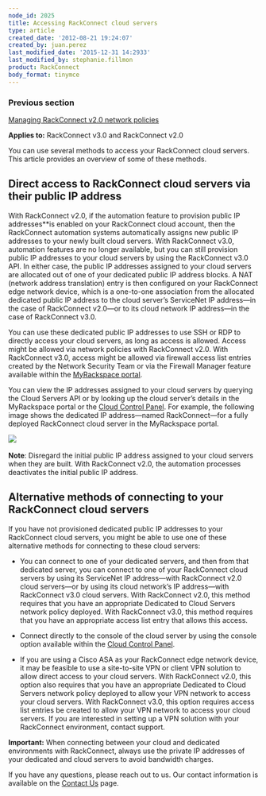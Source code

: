 ```yaml
---
node_id: 2025
title: Accessing RackConnect cloud servers
type: article
created_date: '2012-08-21 19:24:07'
created_by: juan.perez
last_modified_date: '2015-12-31 14:2933'
last_modified_by: stephanie.fillmon
product: RackConnect
body_format: tinymce
---
```


### Previous section

[Managing RackConnect v2.0 network
policies](https://www.rackspace.com/knowledge_center/article/managing-rackconnect-v20-network-policies)

**Applies to:** RackConnect v3.0 and RackConnect v2.0

You can use several methods to access your RackConnect cloud servers.
This article provides an overview of some of these methods.

Direct access to RackConnect cloud servers via their public IP address
----------------------------------------------------------------------

With RackConnect v2.0, if the automation feature to provision public IP
addresses**is enabled on your RackConnect cloud account, then the
RackConnect automation systems automatically assigns new public IP
addresses to your newly built cloud servers. With RackConnect v3.0,
automation features are no longer available, but you can still provision
public IP addresses to your cloud servers by using the RackConnect v3.0
API. In either case, the public IP addresses assigned to your cloud
servers are allocated out of one of your dedicated public IP address
blocks. A NAT (network address translation) entry is then configured on
your RackConnect edge network device, which is a one-to-one association
from the allocated dedicated public IP address to the cloud server&rsquo;s
ServiceNet IP address&mdash;in the case of RackConnect v2.0&mdash;or to its cloud
network IP address&mdash;in the case of RackConnect v3.0.

You can use these dedicated public IP addresses to use SSH or RDP to
directly access your cloud servers, as long as access is allowed. Access
might be allowed via network policies with RackConnect v2.0. With
RackConnect v3.0, access might be allowed via firewall access list
entries created by the Network Security Team or via the Firewall Manager
feature available within the [MyRackspace
portal](https://my.rackspace.com/).

You can view the IP addresses assigned to your cloud servers by querying
the Cloud Servers API or by looking up the cloud server&rsquo;s details in the
MyRackspace portal or the [Cloud Control
Panel](https://mycloud.rackspace.com/). For example, the following image
shows the dedicated IP address&mdash;named RackConnect&mdash;for a fully deployed
RackConnect cloud server in the MyRackspace portal.

![](/knowledge_center/sites/default/files/field/image/2025.1.png)<br>
 <br>
 **Note**: Disregard the initial public IP address assigned to your
cloud servers when they are built. With RackConnect v2.0, the automation
processes deactivates the initial public IP address.

Alternative methods of connecting to your RackConnect cloud servers
-------------------------------------------------------------------

If you have not provisioned dedicated public IP addresses to your
RackConnect cloud servers, you might be able to use one of these
alternative methods for connecting to these cloud servers:

-   You can connect to one of your dedicated servers, and then from that
    dedicated server, you can connect to one of your RackConnect cloud
    servers by using its ServiceNet IP address&mdash;with RackConnect v2.0
    cloud servers&mdash;or by using its cloud network&rsquo;s IP address&mdash;with
    RackConnect v3.0 cloud servers. With RackConnect v2.0, this method
    requires that you have an appropriate Dedicated to Cloud Servers
    network policy deployed. With RackConnect v3.0, this method requires
    that you have an appropriate access list entry that allows this
    access.

-   Connect directly to the console of the cloud server by using the
    console option available within the [Cloud Control
    Panel](https://mycloud.rackspace.com/).

-   If you are using a Cisco ASA as your RackConnect edge network
    device, it may be feasible to use a site-to-site VPN or client VPN
    solution to allow direct access to your cloud servers. With
    RackConnect v2.0, this option also requires that you have an
    appropriate Dedicated to Cloud Servers network policy deployed to
    allow your VPN network to access your cloud servers. With
    RackConnect v3.0, this option requires access list entries be
    created to allow your VPN network to access your cloud servers. If
    you are interested in setting up a VPN solution with your
    RackConnect environment, contact support.

**Important:** When connecting between your cloud and dedicated
environments with RackConnect, always use the private IP addresses of
your dedicated and cloud servers to avoid bandwidth charges.

If you have any questions, please reach out to us. Our contact
information is available on the [Contact
Us](http://www.rackspace.com/knowledge_center/support) page.

